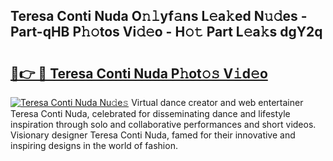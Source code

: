## Teresa Conti Nuda O𝚗𝚕yf𝚊ns L𝚎a𝚔ed N𝚞𝚍es - Part-qHB P𝚑𝚘tos Vi𝚍𝚎o - H𝚘𝚝 Part L𝚎a𝚔s dgY2q

# <h2><a href="http://kf8bal.oniu.top/?m=Teresa+Conti+Nuda">🔗👉 🔴 Teresa Conti Nuda P𝚑ot𝚘𝚜 V𝚒d𝚎o</a></h2>

[![Teresa Conti Nuda Nu𝚍e𝚜](https://i.imgur.com/0qMVB7G.gif)](http://kf8bal.oniu.top/?m=Teresa+Conti+Nuda)
Virtual dance creator and web entertainer Teresa Conti Nuda, celebrated for disseminating dance and lifestyle inspiration through solo and collaborative performances and short videos. Visionary designer Teresa Conti Nuda, famed for their innovative and inspiring designs in the world of fashion.  
